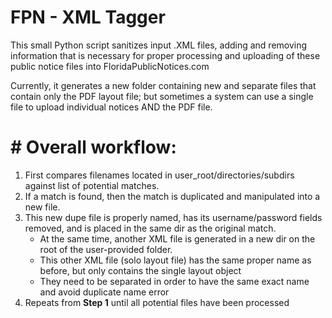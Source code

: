 
# FPN - XML Tagger

This small Python script sanitizes input .XML files, adding and removing information that is necessary for proper processing and uploading of these public notice files into FloridaPublicNotices.com

Currently, it generates a new folder containing new and separate files that contain only the PDF layout file; but sometimes a system can use a single file to upload individual notices AND the PDF file.

# # Overall workflow:

1. First compares filenames located in user_root/directories/subdirs against list of potential matches.
2. If a match is found, then the match is duplicated and manipulated into a new file.
3. This new dupe file is properly named, has its username/password fields removed, and is placed in the same dir as the original match.
   - At the same time, another XML file is generated in a new dir on the root of the user-provided folder.
   - This other XML file (solo layout file) has the same proper name as before, but only contains the single layout object 
   - They need to be separated in order to have the same exact name and avoid duplicate name error
4. Repeats from **Step 1** until all potential files have been processed
